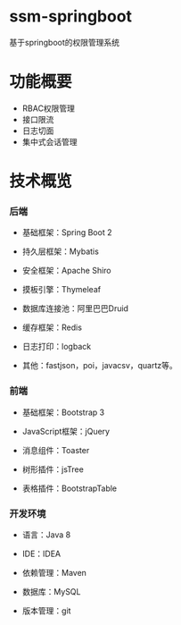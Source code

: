 # ssm-springboot
基于springboot的权限管理系统

# 功能概要
- RBAC权限管理
- 接口限流
- 日志切面
- 集中式会话管理

# 技术概览

### 后端
- 基础框架：Spring Boot 2

- 持久层框架：Mybatis

- 安全框架：Apache Shiro

- 摸板引擎：Thymeleaf

- 数据库连接池：阿里巴巴Druid

- 缓存框架：Redis

- 日志打印：logback

- 其他：fastjson，poi，javacsv，quartz等。

### 前端
 
- 基础框架：Bootstrap 3

- JavaScript框架：jQuery

- 消息组件：Toaster

- 树形插件：jsTree

- 表格插件：BootstrapTable

### 开发环境

- 语言：Java 8

- IDE：IDEA

- 依赖管理：Maven

- 数据库：MySQL

- 版本管理：git
